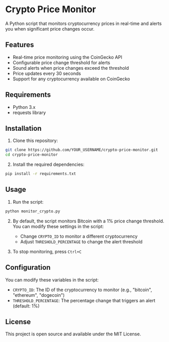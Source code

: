 # Crypto Price Monitor

A Python script that monitors cryptocurrency prices in real-time and alerts you when significant price changes occur.

## Features

- Real-time price monitoring using the CoinGecko API
- Configurable price change threshold for alerts
- Sound alerts when price changes exceed the threshold
- Price updates every 30 seconds
- Support for any cryptocurrency available on CoinGecko

## Requirements

- Python 3.x
- requests library

## Installation

1. Clone this repository:
```bash
git clone https://github.com/YOUR_USERNAME/crypto-price-monitor.git
cd crypto-price-monitor
```

2. Install the required dependencies:
```bash
pip install -r requirements.txt
```

## Usage

1. Run the script:
```bash
python monitor_crypto.py
```

2. By default, the script monitors Bitcoin with a 1% price change threshold. You can modify these settings in the script:
   - Change `CRYPTO_ID` to monitor a different cryptocurrency
   - Adjust `THRESHOLD_PERCENTAGE` to change the alert threshold

3. To stop monitoring, press `Ctrl+C`

## Configuration

You can modify these variables in the script:
- `CRYPTO_ID`: The ID of the cryptocurrency to monitor (e.g., "bitcoin", "ethereum", "dogecoin")
- `THRESHOLD_PERCENTAGE`: The percentage change that triggers an alert (default: 1%)

## License

This project is open source and available under the MIT License. 